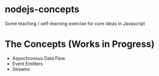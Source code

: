 # nodejs-concepts
Some teaching / self-learning exercise for core ideas in Javascript

# The Concepts (Works in Progress)

- Asynchronous Data Flow
- Event Emitters
- Streams
